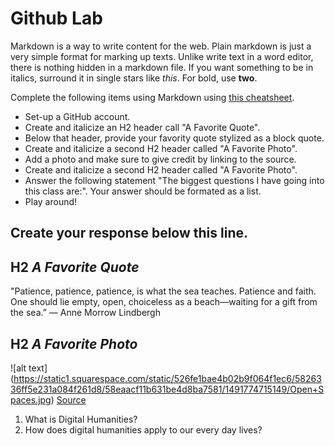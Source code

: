 
# Github Lab

Markdown is a way to write content for the web. 
Plain markdown is just a very simple format for marking up
texts. Unlike write text in a word editor, there is nothing
hidden in a markdown file. If you want something to be in
italics, surround it in single stars like *this*. For bold,
use **two**.

Complete the following items using Markdown using [this cheatsheet](https://github.com/adam-p/markdown-here/wiki/Markdown-Cheatsheet).

- Set-up a GitHub account. 
- Create and italicize an H2 header call "A Favorite Quote". 
- Below that header, provide your favority quote stylized as a block quote. 
- Create and italicize a second H2 header called "A Favorite Photo". 
- Add a photo and make sure to give credit by linking to the source.   
- Create and italicize a second H2 header called "A Favorite Photo". 
- Answer the following statement "The biggest questions I have going into this class are:". Your answer should be formated as a list. 
- Play around!

 
 Create your response below this line. 
 ------------------
## H2 *A Favorite Quote*
"Patience, patience, patience, is what the sea teaches. Patience and faith. One should lie empty, open, choiceless as a beach—waiting for a gift from the sea.” 
― Anne Morrow Lindbergh
## H2 *A Favorite Photo*
![alt text] (https://static1.squarespace.com/static/526fe1bae4b02b9f064f1ec6/5826336ff5e231a084f261d8/58eaacf11b631be4d8ba7581/1491774715149/Open+Spaces.jpg)
[Source](http://www.jdnphotography.com)
1. What is Digital Humanities? 
2. How does digital humanities apply to our every day lives?

